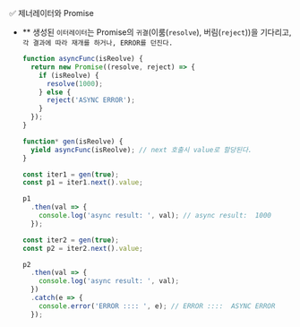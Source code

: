 ✅ 제너레이터와 Promise
* ** 생성된 `이터레이터`는 Promise의 `귀결`(이룸(`resolve`), 버림(`reject`))을 기다리고, `각 결과에 따라 재개를 하거나, ERROR를 던진다.`
  ```javascript
  function asyncFunc(isReolve) {
    return new Promise((resolve, reject) => {
      if (isReolve) {
        resolve(1000);
      } else {
        reject('ASYNC ERROR');
      }
    });
  }

  function* gen(isReolve) {
    yield asyncFunc(isReolve); // next 호출시 value로 할당된다.
  }

  const iter1 = gen(true);
  const p1 = iter1.next().value;

  p1
    .then(val => {
      console.log('async result: ', val); // async result:  1000
    });

  const iter2 = gen(true);
  const p2 = iter2.next().value;

  p2
    .then(val => {
      console.log('async result: ', val);
    })
    .catch(e => {
      console.error('ERROR :::: ', e); // ERROR ::::  ASYNC ERROR
    });
  ```